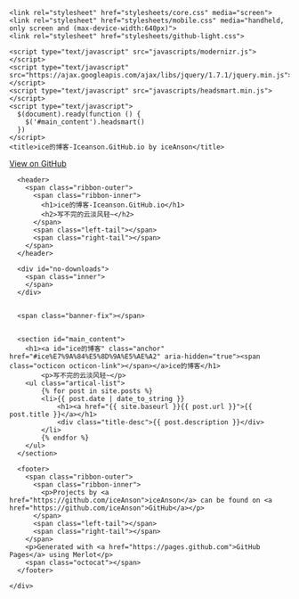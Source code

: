 <!DOCTYPE html>
<html>
  <head>
    <meta charset='utf-8'>
    <meta http-equiv="X-UA-Compatible" content="chrome=1">
    <meta name="viewport" content="width=640">

    <link rel="stylesheet" href="stylesheets/core.css" media="screen">
    <link rel="stylesheet" href="stylesheets/mobile.css" media="handheld, only screen and (max-device-width:640px)">
    <link rel="stylesheet" href="stylesheets/github-light.css">

    <script type="text/javascript" src="javascripts/modernizr.js"></script>
    <script type="text/javascript" src="https://ajax.googleapis.com/ajax/libs/jquery/1.7.1/jquery.min.js"></script>
    <script type="text/javascript" src="javascripts/headsmart.min.js"></script>
    <script type="text/javascript">
      $(document).ready(function () {
        $('#main_content').headsmart()
      })
    </script>
    <title>ice的博客-Iceanson.GitHub.io by iceAnson</title>
  </head>

  <body>
    <a id="forkme_banner" href="https://github.com/iceAnson">View on GitHub</a>
    <div class="shell">

      <header>
        <span class="ribbon-outer">
          <span class="ribbon-inner">
            <h1>ice的博客-Iceanson.GitHub.io</h1>
            <h2>写不完的云淡风轻~</h2>
          </span>
          <span class="left-tail"></span>
          <span class="right-tail"></span>
        </span>
      </header>

      <div id="no-downloads">
        <span class="inner">
        </span>
      </div>


      <span class="banner-fix"></span>


      <section id="main_content">
        <h1><a id="ice的博客" class="anchor" href="#ice%E7%9A%84%E5%8D%9A%E5%AE%A2" aria-hidden="true"><span class="octicon octicon-link"></span></a>ice的博客</h1>
			<p>写不完的云淡风轻~</p>
		<ul class="artical-list">
			{% for post in site.posts %}
			<li>{{ post.date | date_to_string }} 
				<h1><a href="{{ site.baseurl }}{{ post.url }}">{{ post.title }}</a></h1>
				<div class="title-desc">{{ post.description }}</div>
			</li>
			{% endfor %}
		</ul>
      </section>

      <footer>
        <span class="ribbon-outer">
          <span class="ribbon-inner">
            <p>Projects by <a href="https://github.com/iceAnson">iceAnson</a> can be found on <a href="https://github.com/iceAnson">GitHub</a></p>
          </span>
          <span class="left-tail"></span>
          <span class="right-tail"></span>
        </span>
        <p>Generated with <a href="https://pages.github.com">GitHub Pages</a> using Merlot</p>
        <span class="octocat"></span>
      </footer>

    </div>

    
  </body>
</html>
